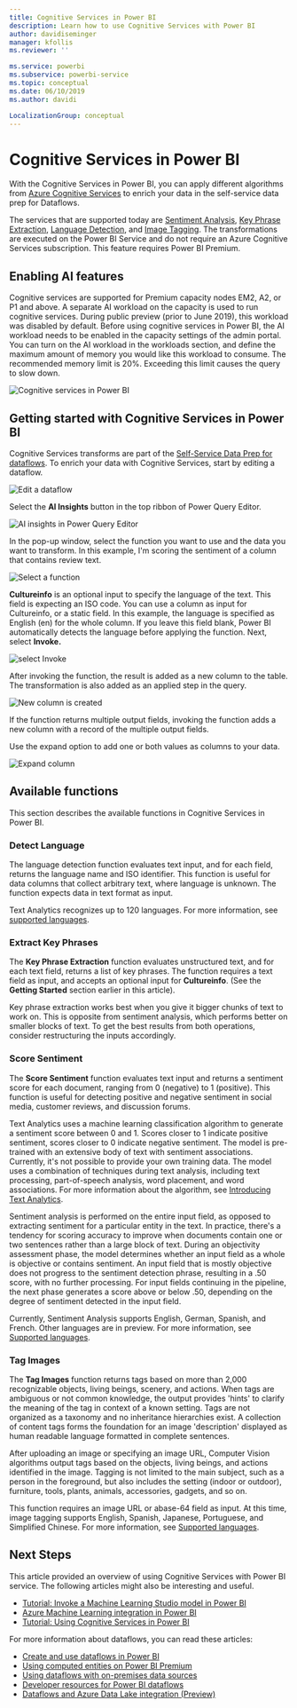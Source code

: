 ```yaml
---
title: Cognitive Services in Power BI
description: Learn how to use Cognitive Services with Power BI
author: davidiseminger
manager: kfollis
ms.reviewer: ''

ms.service: powerbi
ms.subservice: powerbi-service
ms.topic: conceptual
ms.date: 06/10/2019
ms.author: davidi

LocalizationGroup: conceptual
---
```


# Cognitive Services in Power BI 

With the Cognitive Services in Power BI, you can apply different algorithms from [Azure Cognitive Services](https://azure.microsoft.com/services/cognitive-services/) to enrich your data in the self-service data prep for Dataflows.

The services that are supported today are [Sentiment Analysis](https://docs.microsoft.com/azure/cognitive-services/text-analytics/how-tos/text-analytics-how-to-sentiment-analysis), [Key Phrase Extraction](https://docs.microsoft.com/azure/cognitive-services/text-analytics/how-tos/text-analytics-how-to-keyword-extraction), [Language Detection](https://docs.microsoft.com/azure/cognitive-services/text-analytics/how-tos/text-analytics-how-to-language-detection), and [Image Tagging](https://docs.microsoft.com/azure/cognitive-services/computer-vision/concept-tagging-images). The transformations are executed on the Power BI Service and do not require an Azure Cognitive Services subscription. This feature requires Power BI Premium.

## **Enabling AI features**

Cognitive services are supported for Premium capacity nodes EM2, A2, or P1 and above. A separate AI workload on the capacity is used to run cognitive services. During public preview (prior to June 2019), this workload was disabled by default. Before using cognitive services in Power BI, the AI workload needs to be enabled in the capacity settings of the admin portal. You can turn on the AI workload in the workloads section, and define the maximum amount of memory you would like this workload to consume. The recommended memory limit is 20%. Exceeding this limit causes the query to slow down.

![Cognitive services in Power BI](media/service-cognitive-services/cognitive-services_01.png)

## **Getting started with Cognitive Services in Power BI**

Cognitive Services transforms are part of the [Self-Service Data Prep for dataflows](https://powerbi.microsoft.com/blog/introducing-power-bi-data-prep-wtih-dataflows/). To enrich your data with Cognitive Services, start by editing a dataflow.

![Edit a dataflow](media/service-cognitive-services/cognitive-services_02.png)

Select the **AI Insights** button in the top ribbon of Power Query Editor.

![AI insights in Power Query Editor](media/service-cognitive-services/cognitive-services_03.png)

In the pop-up window, select the function you want to use and the data you want to transform. In this example, I'm scoring the sentiment of a column that contains review text.

![Select a function](media/service-cognitive-services/cognitive-services_04.png)

**Cultureinfo** is an optional input to specify the language of the text. This field is expecting an ISO code. You can use a column as input for Cultureinfo, or a static field. In this example, the language is specified as English (en) for the whole column. If you leave this field blank, Power BI automatically detects the language before applying the function. Next, select **Invoke.**

![select Invoke](media/service-cognitive-services/cognitive-services_05.png)

After invoking the function, the result is added as a new column to the table. The transformation is also added as an applied step in the query.

![New column is created](media/service-cognitive-services/cognitive-services_06.png)

If the function returns multiple output fields, invoking the function adds a new column with a record of the multiple output fields.

Use the expand option to add one or both values as columns to your data.

![Expand column](media/service-cognitive-services/cognitive-services_07.png)

## **Available functions**

This section describes the available functions in Cognitive Services in Power BI.

### **Detect Language**

The language detection function evaluates text input, and for each field, returns the language name and ISO identifier. This function is useful for data columns that collect arbitrary text, where language is unknown. The function expects data in text format as input.

Text Analytics recognizes up to 120 languages. For more information, see [supported languages](https://docs.microsoft.com/azure/cognitive-services/text-analytics/text-analytics-supported-languages).

### **Extract Key Phrases**

The **Key Phrase Extraction** function evaluates unstructured text, and for each text field, returns a list of key phrases. The function requires a text field as input, and accepts an optional input for **Cultureinfo**. (See the **Getting Started** section earlier in this article).

Key phrase extraction works best when you give it bigger chunks of text to work on. This is opposite from sentiment analysis, which performs better on smaller blocks of text. To get the best results from both operations, consider restructuring the inputs accordingly.

### **Score Sentiment**

The **Score Sentiment** function evaluates text input and returns a sentiment score for each document, ranging from 0 (negative) to 1 (positive). This function is useful for detecting positive and negative sentiment in social media, customer reviews, and discussion forums.

Text Analytics uses a machine learning classification algorithm to generate a sentiment score between 0 and 1. Scores closer to 1 indicate positive sentiment, scores closer to 0 indicate negative sentiment. The model is pre-trained with an extensive body of text with sentiment associations. Currently, it's not possible to provide your own training data. The model uses a combination of techniques during text analysis, including text processing, part-of-speech analysis, word placement, and word associations. For more information about the algorithm, see [Introducing Text Analytics](https://blogs.technet.microsoft.com/machinelearning/2015/04/08/introducing-text-analytics-in-the-azure-ml-marketplace/).

Sentiment analysis is performed on the entire input field, as opposed to extracting sentiment for a particular entity in the text. In practice, there's a tendency for scoring accuracy to improve when documents contain one or two sentences rather than a large block of text. During an objectivity assessment phase, the model determines whether an input field as a whole is objective or contains sentiment. An input field that is mostly objective does not progress to the sentiment detection phrase, resulting in a .50 score, with no further processing. For input fields continuing in the pipeline, the next phase generates a score above or below .50, depending on the degree of sentiment detected in the input field.

Currently, Sentiment Analysis supports English, German, Spanish, and French. Other languages are in preview. For more information, see [Supported languages](https://docs.microsoft.com/azure/cognitive-services/text-analytics/text-analytics-supported-languages).

### **Tag Images**

The **Tag Images** function returns tags based on more than 2,000 recognizable objects, living beings, scenery, and actions. When tags are ambiguous or not common knowledge, the output provides 'hints' to clarify the meaning of the tag in context of a known setting. Tags are not organized as a taxonomy and no inheritance hierarchies exist. A collection of content tags forms the foundation for an image 'description' displayed as human readable language formatted in complete sentences.

After uploading an image or specifying an image URL, Computer Vision algorithms output tags based on the objects, living beings, and actions identified in the image. Tagging is not limited to the main subject, such as a person in the foreground, but also includes the setting (indoor or outdoor), furniture, tools, plants, animals, accessories, gadgets, and so on.

This function requires an image URL or abase-64 field as input. At this time, image tagging supports English, Spanish, Japanese, Portuguese, and Simplified Chinese. For more information, see [Supported languages](https://docs.microsoft.com/rest/api/cognitiveservices/computervision/tagimage/tagimage#uri-parameters).

## Next Steps

This article provided an overview of using Cognitive Services with Power BI service. The following articles might also be interesting and useful. 

* [Tutorial: Invoke a Machine Learning Studio model in Power BI](service-tutorial-invoke-machine-learning-model.md)
* [Azure Machine Learning integration in Power BI](service-machine-learning-integration.md)
* [Tutorial: Using Cognitive Services in Power BI](service-tutorial-use-cognitive-services.md)


For more information about dataflows, you can read these articles:
* [Create and use dataflows in Power BI](service-dataflows-create-use.md)
* [Using computed entities on Power BI Premium](service-dataflows-computed-entities-premium.md)
* [Using dataflows with on-premises data sources](service-dataflows-on-premises-gateways.md)
* [Developer resources for Power BI dataflows](service-dataflows-developer-resources.md)
* [Dataflows and Azure Data Lake integration (Preview)](service-dataflows-azure-data-lake-integration.md)